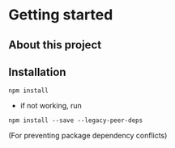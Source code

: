 # Getting started

## About this project




## Installation
```
npm install
```

- if not working, run
```
npm install --save --legacy-peer-deps
```
(For preventing package dependency conflicts)


